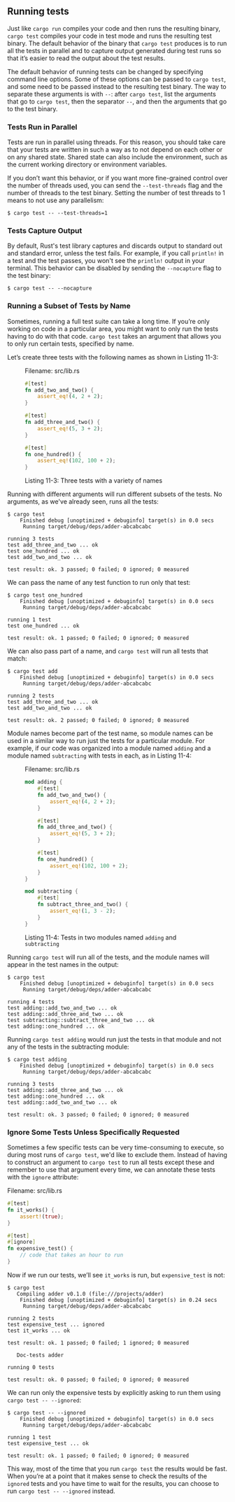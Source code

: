 ## Running tests

Just like `cargo run` compiles your code and then runs the resulting binary,
`cargo test` compiles your code in test mode and runs the resulting test
binary. The default behavior of the binary that `cargo test` produces is to run
all the tests in parallel and to capture output generated during test runs so
that it’s easier to read the output about the test results.

The default behavior of running tests can be changed by specifying command line
options. Some of these options can be passed to `cargo test`, and some need to
be passed instead to the resulting test binary. The way to separate these
arguments is with `--`: after `cargo test`, list the arguments that go to
`cargo test`, then the separator `--`, and then the arguments that go to the
test binary.

### Tests Run in Parallel

Tests are run in parallel using threads. For this reason, you should take care
that your tests are written in such a way as to not depend on each other or on
any shared state. Shared state can also include the environment, such as the
current working directory or environment variables.

If you don’t want this behavior, or if you want more fine-grained control over
the number of threads used, you can send the `--test-threads` flag and the
number of threads to the test binary. Setting the number of test threads to 1
means to not use any parallelism:

```text
$ cargo test -- --test-threads=1
```

### Tests Capture Output

By default, Rust's test library captures and discards output to standard out
and standard error, unless the test fails. For example, if you call `println!`
in a test and the test passes, you won't see the `println!` output in your
terminal. This behavior can be disabled by sending the `--nocapture` flag to
the test binary:

```text
$ cargo test -- --nocapture
```

### Running a Subset of Tests by Name

Sometimes, running a full test suite can take a long time. If you’re only
working on code in a particular area, you might want to only run the tests
having to do with that code. `cargo test` takes an argument that allows you to
only run certain tests, specified by name.

Let’s create three tests with the following names as shown in Listing 11-3:

<figure>
<span class="filename">Filename: src/lib.rs</span>

```rust
#[test]
fn add_two_and_two() {
    assert_eq!(4, 2 + 2);
}

#[test]
fn add_three_and_two() {
    assert_eq!(5, 3 + 2);
}

#[test]
fn one_hundred() {
    assert_eq!(102, 100 + 2);
}
```

<figcaption>

Listing 11-3: Three tests with a variety of names

</figcaption>
</figure>

Running with different arguments will run different subsets of the tests. No
arguments, as we've already seen, runs all the tests:

```text
$ cargo test
    Finished debug [unoptimized + debuginfo] target(s) in 0.0 secs
     Running target/debug/deps/adder-abcabcabc

running 3 tests
test add_three_and_two ... ok
test one_hundred ... ok
test add_two_and_two ... ok

test result: ok. 3 passed; 0 failed; 0 ignored; 0 measured
```

We can pass the name of any test function to run only that test:

```text
$ cargo test one_hundred
    Finished debug [unoptimized + debuginfo] target(s) in 0.0 secs
     Running target/debug/deps/adder-abcabcabc

running 1 test
test one_hundred ... ok

test result: ok. 1 passed; 0 failed; 0 ignored; 0 measured
```

We can also pass part of a name, and `cargo test` will run all tests that match:

```text
$ cargo test add
    Finished debug [unoptimized + debuginfo] target(s) in 0.0 secs
     Running target/debug/deps/adder-abcabcabc

running 2 tests
test add_three_and_two ... ok
test add_two_and_two ... ok

test result: ok. 2 passed; 0 failed; 0 ignored; 0 measured
```

Module names become part of the test name, so module names can be used in a
similar way to run just the tests for a particular module. For example, if our
code was organized into a module named `adding` and a module named
`subtracting` with tests in each, as in Listing 11-4:

<figure>
<span class="filename">Filename: src/lib.rs</span>

```rust
mod adding {
    #[test]
    fn add_two_and_two() {
        assert_eq!(4, 2 + 2);
    }

    #[test]
    fn add_three_and_two() {
        assert_eq!(5, 3 + 2);
    }

    #[test]
    fn one_hundred() {
        assert_eq!(102, 100 + 2);
    }
}

mod subtracting {
    #[test]
    fn subtract_three_and_two() {
        assert_eq!(1, 3 - 2);
    }
}
```

<figcaption>

Listing 11-4: Tests in two modules named `adding` and `subtracting`

</figcaption>
</figure>

Running `cargo test` will run all of the tests, and the module names will
appear in the test names in the output:

```text
$ cargo test
    Finished debug [unoptimized + debuginfo] target(s) in 0.0 secs
     Running target/debug/deps/adder-abcabcabc

running 4 tests
test adding::add_two_and_two ... ok
test adding::add_three_and_two ... ok
test subtracting::subtract_three_and_two ... ok
test adding::one_hundred ... ok
```

Running `cargo test adding` would run just the tests in that module and not any
of the tests in the subtracting module:

```text
$ cargo test adding
    Finished debug [unoptimized + debuginfo] target(s) in 0.0 secs
     Running target/debug/deps/adder-abcabcabc

running 3 tests
test adding::add_three_and_two ... ok
test adding::one_hundred ... ok
test adding::add_two_and_two ... ok

test result: ok. 3 passed; 0 failed; 0 ignored; 0 measured
```

### Ignore Some Tests Unless Specifically Requested

Sometimes a few specific tests can be very time-consuming to execute, so during
most runs of `cargo test`, we'd like to exclude them. Instead of having to
construct an argument to `cargo test` to run all tests except these and
remember to use that argument every time, we can annotate these tests with the
`ignore` attribute:

<span class="filename">Filename: src/lib.rs</span>

```rust
#[test]
fn it_works() {
    assert!(true);
}

#[test]
#[ignore]
fn expensive_test() {
    // code that takes an hour to run
}
```

Now if we run our tests, we’ll see `it_works` is run, but `expensive_test` is
not:

```text
$ cargo test
   Compiling adder v0.1.0 (file:///projects/adder)
    Finished debug [unoptimized + debuginfo] target(s) in 0.24 secs
     Running target/debug/deps/adder-abcabcabc

running 2 tests
test expensive_test ... ignored
test it_works ... ok

test result: ok. 1 passed; 0 failed; 1 ignored; 0 measured

   Doc-tests adder

running 0 tests

test result: ok. 0 passed; 0 failed; 0 ignored; 0 measured
```

We can run only the expensive tests by explicitly asking to run them using
`cargo test -- --ignored`:

```text
$ cargo test -- --ignored
    Finished debug [unoptimized + debuginfo] target(s) in 0.0 secs
     Running target/debug/deps/adder-abcabcabc

running 1 test
test expensive_test ... ok

test result: ok. 1 passed; 0 failed; 0 ignored; 0 measured
```

This way, most of the time that you run `cargo test` the results would be fast.
When you’re at a point that it makes sense to check the results of the
`ignored` tests and you have time to wait for the results, you can choose to
run `cargo test -- --ignored` instead.
